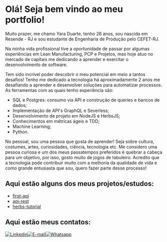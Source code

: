 # Olá! Seja bem vindo ao meu portfolio!

Muito prazer, me chamo Yara Duarte, tenho 26 anos, sou nascida em Resende - RJ e sou estudante de Engenharia de Produção pelo CEFET-RJ. 

Na minha vida profissional tive a oportunidade de passar por algumas experiências em Lean Manufacturing, PCP e Projetos, mas hoje atuo no mercado de capitais me dedicando a aprender e exercitar o desenvolvimento de software.

Tem sido incrível poder descobrir o meu potencial em meio a tantos desafios! Tenho me dedicado a tecnologia há aproximadamente 2 anos me desafiando a aprender e desenvolver soluções para automatizar processos. As ferramentas com as quais tenho experiência são: 

- SQL e Postgres: consumo via API e construção de queries e bancos de dados;
- Implementação de API's GraphQL e Severless;
- Desenvolvimento de projeto em NodeJS e HerbsJS;
- Conhecimentos em métricas ágeis e TDD;
- Machine Learning;
- Python.

No pessoal, sou uma pessoa que gosta de aprender! Seja sobre cultura, costumes, artes, curiosidades, ciência, tecnologia etc. Me considero uma pessoa curiosa e um dos meus passatempos preferidos é quebrar a cabeça para um objetivo, por isso, gosto muito de jogos de tabuleiro. Acredito que a tecnologia pode contribuir muito com a melhoria da qualidade de vida e como grande entusiasta que sou, quero fazer parte desse processo!

## Aqui estão alguns dos meus projetos/estudos:

- [first-api](https://github.com/yaraduarte/first-api)
- [api-rest](https://github.com/yaraduarte/api-rest)
- [herbs-tutorial](https://github.com/yaraduarte/herbs-tutorial)

## Aqui estão meus contatos:
[![Linkedin](https://encrypted-tbn0.gstatic.com/images?q=tbn:ANd9GcSRf35OIooTdHPPZt2WvrTYWk-oQuzor6VZPgo4xP82&s)](https://www.linkedin.com/in/yaralauritoduarte/)[![E-mail](https://img.ibxk.com.br/2014/11/programas/70504815.png)](mailto:yaralauritoduarte@gmail.com)[![Whatsapp](https://scontent.fstu6-1.fna.fbcdn.net/v/t39.8562-6/302524815_3448899778679909_2843186333341006023_n.png?_nc_cat=104&ccb=1-7&_nc_sid=6825c5&_nc_ohc=56TFYGjJBrcAX8OOdJz&_nc_ht=scontent.fstu6-1.fna&oh=00_AfDTcYBXiU5vdNaPCPtqDTJhukQmnGM3pUn7lFAuh0jgdQ&oe=63D348CF)](https://wa.me/5524998123243)

